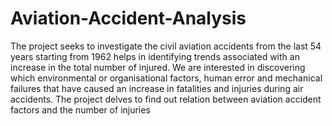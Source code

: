 # Aviation-Accident-Analysis

The project seeks to investigate the civil aviation accidents from the last 54 years starting from 1962 helps in identifying trends associated with an increase in the total number of injured. We are interested in discovering which environmental or organisational factors, human error and mechanical failures that have caused an increase in fatalities and injuries during air accidents. The project delves to find out relation between aviation accident factors and the number of injuries
